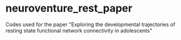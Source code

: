 # neuroventure_rest_paper
Codes used for the paper "Exploring the developmental trajectories of resting state functional network connectivity in adolescents"
